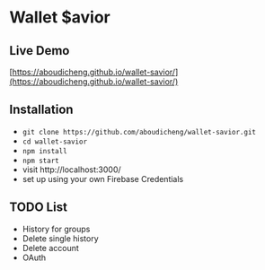 # Wallet $avior

## Live Demo
[https://aboudicheng.github.io/wallet-savior/](https://aboudicheng.github.io/wallet-savior/)

## Installation

* `git clone https://github.com/aboudicheng/wallet-savior.git`
* `cd wallet-savior`
* `npm install`
* `npm start`
* visit http://localhost:3000/
* set up using your own Firebase Credentials

## TODO List

* History for groups
* Delete single history
* Delete account
* OAuth 
